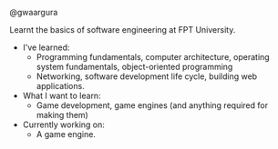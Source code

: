 @gwaargura

Learnt the basics of software engineering at FPT University.

- I've learned:
  + Programming fundamentals, computer architecture, operating system fundamentals, object-oriented programming
  + Networking, software development life cycle, building web applications.
- What I want to learn:
  + Game development, game engines (and anything required for making them)
- Currently working on:
  + A game engine.
<!---
gwaargura/gwaargura is a ✨ special ✨ repository because its `README.md` (this file) appears on your GitHub profile.
You can click the Preview link to take a look at your changes.
--->

